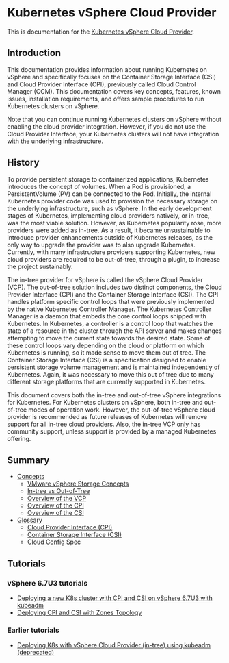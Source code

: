 # Kubernetes vSphere Cloud Provider

This is documentation for the [Kubernetes vSphere Cloud Provider](https://github.com/kubernetes/cloud-provider-vsphere/).

## Introduction

This documentation provides information about running Kubernetes on vSphere and specifically focuses on the Container Storage Interface (CSI) and Cloud Provider Interface (CPI), previously called Cloud Control Manager (CCM). This documentation covers key concepts, features, known issues, installation requirements, and offers sample procedures to run Kubernetes clusters on vSphere. 

Note that you can continue running Kubernetes clusters on vSphere without enabling the cloud provider integration. However, if you do not use the Cloud Provider Interface, your Kubernetes clusters will not have integration with the underlying infrastructure.

## History

To provide persistent storage to containerized applications, Kubernetes introduces the concept of volumes. When a Pod is provisioned, a PersistentVolume (PV) can be connected to the Pod. Initially, the internal Kubernetes provider code was used to provision the necessary storage on the underlying infrastructure, such as vSphere. In the early development stages of Kubernetes, implementing cloud providers natively, or in-tree, was the most viable solution. However, as Kubernetes popularity rose, more providers were added as in-tree. As a result, it became unsustainable to introduce provider enhancements outside of Kubernetes releases, as the only way to upgrade the provider was to also upgrade Kubernetes. Currently, with many infrastructure providers supporting Kubernetes, new cloud providers are required to be out-of-tree, through a plugin, to increase the project sustainably.

The in-tree provider for vSphere is called the vSphere Cloud Provider (VCP). The out-of-tree solution includes two distinct components, the Cloud Provider Interface (CPI) and the Container Storage Interface (CSI). The CPI handles platform specific control loops that were previously implemented by the native Kubernetes Controller Manager. The Kubernetes Controller Manager is a daemon that embeds the core control loops shipped with Kubernetes. In Kubernetes, a controller is a control loop that watches the state of a resource in the cluster through the API server and makes changes attempting to move the current state towards the desired state. Some of these control loops vary depending on the cloud or platform on which Kubernetes is running, so it made sense to move them out of tree. The Container Storage Interface (CSI) is a specification designed to enable persistent storage volume management and is maintained independently of Kubernetes. Again, it was necessary to move this out of tree due to many different storage platforms that are currently supported in Kubernetes.

This document covers both the in-tree and out-of-tree vSphere integrations for Kubernetes. For Kubernetes clusters on vSphere, both in-tree and out-of-tree modes of operation work. However, the out-of-tree vSphere cloud provider is recommended as future releases of Kubernetes will remove support for all in-tree cloud providers. Also, the in-tree VCP only has community support, unless support is provided by a managed Kubernetes offering.

## Summary

* [Concepts](concepts.md)
  * [VMware vSphere Storage Concepts](concepts/vmware_vsphere_storage.md)
  * [In-tree vs Out-of-Tree](concepts/in_tree_vs_out_of_tree.md)
  * [Overview of the VCP](concepts/vcp_overview.md)
  * [Overview of the CPI](concepts/cpi_overview.md)
  * [Overview of the CSI](concepts/csi_overview.md)
* [Glossary](glossary.md)
  * [Cloud Provider Interface (CPI)](cloud_provider_interface.md)
  * [Container Storage Interface (CSI)](container_storage_interface.md)
  * [Cloud Config Spec](cloud_config.md)

## Tutorials

### vSphere 6.7U3 tutorials

* [Deploying a new K8s cluster with CPI and CSI on vSphere 6.7U3 with kubeadm](./tutorials/kubernetes-on-vsphere-with-kubeadm.md)
* [Deploying CPI and CSI with Zones Topology](./tutorials/deploying_cpi_and_csi_with_multi_dc_vc_aka_zones.md)

### Earlier tutorials

* [Deploying K8s with vSphere Cloud Provider (in-tree) using kubeadm (deprecated)](./tutorials/k8s-vcp-on-vsphere-with-kubeadm.md)
